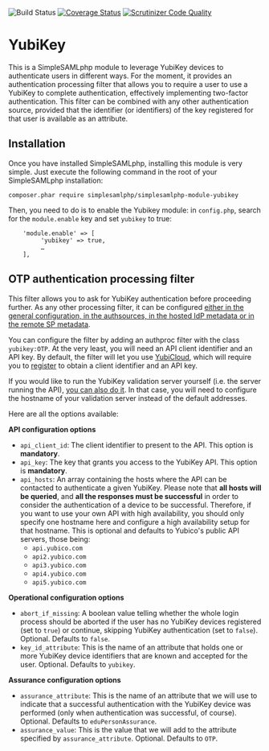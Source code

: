 ![Build Status](https://github.com/simplesamlphp/simplesamlphp-module-yubikey/workflows/CI/badge.svg?branch=master)
[![Coverage Status](https://codecov.io/gh/simplesamlphp/simplesamlphp-module-yubikey/branch/master/graph/badge.svg)](https://codecov.io/gh/simplesamlphp/simplesamlphp-module-yubikey)
[![Scrutinizer Code Quality](https://scrutinizer-ci.com/g/simplesamlphp/simplesamlphp-module-yubikey/badges/quality-score.png?b=master)](https://scrutinizer-ci.com/g/simplesamlphp/simplesamlphp-module-yubikey/?branch=master)

YubiKey
=======

This is a SimpleSAMLphp module to leverage YubiKey devices to authenticate users in different ways.
For the moment, it provides an authentication processing filter that allows you to require a user
to use a YubiKey to complete authentication, effectively implementing two-factor authentication.
This filter can be combined with any other authentication source, provided that the identifier (or
identifiers) of the key registered for that user is available as an attribute.

Installation
------------

Once you have installed SimpleSAMLphp, installing this module is very simple. Just execute the following
command in the root of your SimpleSAMLphp installation:

```
composer.phar require simplesamlphp/simplesamlphp-module-yubikey
```

Then, you need to do is to enable the Yubikey module: in
 `config.php`, search for the `module.enable` key and set `yubikey` to true:

 ```
     'module.enable' => [
          'yubikey' => true,
          …
     ],
 ```


OTP authentication processing filter
------------------------------------

This filter allows you to ask for YubiKey authentication before proceeding further. As any other processing
filter, it can be configured [either in the general configuration, in the authsources, in the hosted
IdP metadata or in the remote SP metadata](https://simplesamlphp.org/docs/stable/simplesamlphp-authproc#section_1).

You can configure the filter by adding an authproc filter with the class `yubikey:OTP`. At the very
least, you will need an API client identifier and an API key. By default, the filter will let you
use [YubiCloud](https://www.yubico.com/products/services-software/yubicloud/), which will require
you to [register](https://upgrade.yubico.com/getapikey/) to obtain a client identifier and an API key.

If you would like to run the YubiKey validation server yourself (i.e. the server running the API), [you
can also do it](https://developers.yubico.com/Software_Projects/Yubico_OTP/YubiCloud_Validation_Servers/). In
that case, you will need to configure the hostname of your validation server instead of the default addresses.

Here are all the options available:

**API configuration options**

-  `api_client_id`: The client identifier to present to the API. This option is **mandatory**.
-  `api_key`: The key that grants you access to the YubiKey API. This option is **mandatory**.
-  `api_hosts`: An array containing the hosts where the API can be contacted to authenticate a given YubiKey.
    Please note that **all hosts will be queried**, and **all the responses must be successful** in order to
    consider the authentication of a device to be successful. Therefore, if you want to use your own API with
    high availability, you should only specify one hostname here and configure a high availability setup for
    that hostname.
    This is optional and defaults to Yubico's public API servers, those being:
     - `api.yubico.com`
     - `api2.yubico.com`
     - `api3.yubico.com`
     - `api4.yubico.com`
     - `api5.yubico.com`
 
**Operational configuration options**

-  `abort_if_missing`: A boolean value telling whether the whole login process should be aborted if
the user has no YubiKey devices registered (set to `true`) or continue, skipping YubiKey authentication
(set to `false`). Optional. Defaults to `false`.
-  `key_id_attribute`: This is the name of an attribute that holds one or more YubiKey device identifiers
that are known and accepted for the user. Optional. Defaults to `yubikey`.

**Assurance configuration options**

-  `assurance_attribute`: This is the name of an attribute that we will use to indicate that a successful
authentication with the YubiKey device was performed (only when authentication was successful, of course). 
Optional. Defaults to `eduPersonAssurance`.
-  `assurance_value`: This is the value that we will add to the attribute specified by `assurance_attribute`.
Optional. Defaults to `OTP`.


